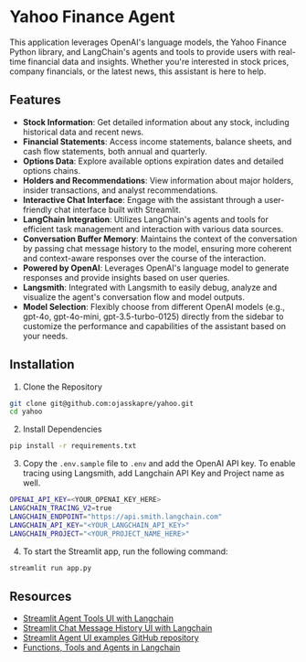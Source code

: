 # Yahoo Finance Agent

This application leverages OpenAI's language models, the Yahoo Finance Python library, and LangChain's agents and tools to provide users with real-time financial data and insights. Whether you're interested in stock prices, company financials, or the latest news, this assistant is here to help.

## Features

- **Stock Information**: Get detailed information about any stock, including historical data and recent news.
- **Financial Statements**: Access income statements, balance sheets, and cash flow statements, both annual and quarterly.
- **Options Data**: Explore available options expiration dates and detailed options chains.
- **Holders and Recommendations**: View information about major holders, insider transactions, and analyst recommendations.
- **Interactive Chat Interface**: Engage with the assistant through a user-friendly chat interface built with Streamlit.
- **LangChain Integration**: Utilizes LangChain's agents and tools for efficient task management and interaction with various data sources.
- **Conversation Buffer Memory**: Maintains the context of the conversation by passing chat message history to the model, ensuring more coherent and context-aware responses over the course of the interaction.
- **Powered by OpenAI**: Leverages OpenAI's language model to generate responses and provide insights based on user queries.
- **Langsmith**: Integrated with Langsmith to easily debug, analyze and visualize the agent's conversation flow and model outputs.
- **Model Selection**: Flexibly choose from different OpenAI models (e.g., gpt-4o, gpt-4o-mini, gpt-3.5-turbo-0125) directly from the sidebar to customize the performance and capabilities of the assistant based on your needs.

## Installation

1. Clone the Repository

```bash
git clone git@github.com:ojasskapre/yahoo.git
cd yahoo
```

2. Install Dependencies

```bash
pip install -r requirements.txt
```

3. Copy the `.env.sample` file to `.env` and add the OpenAI API key. To enable tracing using Langsmith, add Langchain API Key and Project name as well.

```bash
OPENAI_API_KEY=<YOUR_OPENAI_KEY_HERE>
LANGCHAIN_TRACING_V2=true
LANGCHAIN_ENDPOINT="https://api.smith.langchain.com"
LANGCHAIN_API_KEY="<YOUR_LANGCHAIN_API_KEY>"
LANGCHAIN_PROJECT="<YOUR_PROJECT_NAME_HERE>"
```

4. To start the Streamlit app, run the following command:

```bash
streamlit run app.py
```

## Resources

- [Streamlit Agent Tools UI with Langchain](https://python.langchain.com/v0.2/docs/integrations/callbacks/streamlit/)
- [Streamlit Chat Message History UI with Langchain](https://python.langchain.com/v0.2/docs/integrations/memory/streamlit_chat_message_history/)
- [Streamlit Agent UI examples GitHub repository](https://github.com/langchain-ai/streamlit-agent)
- [Functions, Tools and Agents in Langchain](https://learn.deeplearning.ai/courses/functions-tools-agents-langchain)
